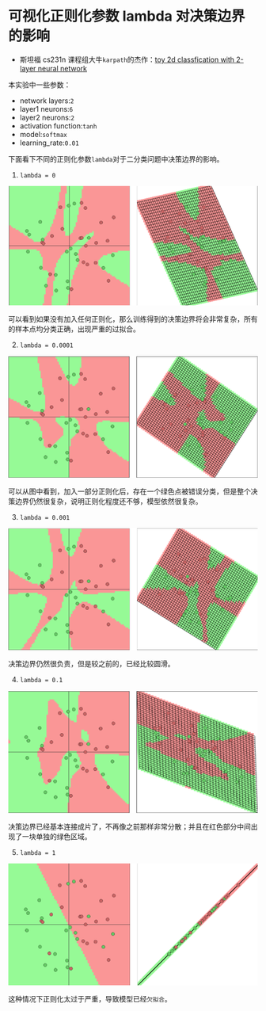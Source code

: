 # 可视化正则化参数 lambda 对决策边界的影响


* 斯坦福 cs231n 课程组大牛`karpath`的杰作：[toy 2d classfication with 2-layer neural network](https://cs.stanford.edu/people/karpathy/convnetjs/demo/classify2d.html )

本实验中一些参数：
* network layers:`2`
* layer1 neurons:`6`
* layer2 neurons:`2`
* activation function:`tanh`
* model:`softmax`
* learning_rate:`0.01`

下面看下不同的正则化参数`lambda`对于二分类问题中决策边界的影响。


1. `lambda = 0`  

![](imgs/lambda_0.png)

可以看到如果没有加入任何正则化，那么训练得到的决策边界将会非常复杂，所有的样本点均分类正确，出现严重的过拟合。

2. `lambda = 0.0001` 

![](imgs/lambda_0_0001.png)

可以从图中看到，加入一部分正则化后，存在一个绿色点被错误分类，但是整个决策边界仍然很复杂，说明正则化程度还不够，模型依然很复杂。

3. `lambda = 0.001`

![](imgs/lambda_0_001.png)

决策边界仍然很负责，但是较之前的，已经比较圆滑。

4. `lambda = 0.1`

![](imgs/lambda_0_1.png)

决策边界已经基本连接成片了，不再像之前那样非常分散；并且在红色部分中间出现了一块单独的绿色区域。

5. `lambda = 1`

![](imgs/lambda_1.png)

这种情况下正则化太过于严重，导致模型已经`欠拟合`。